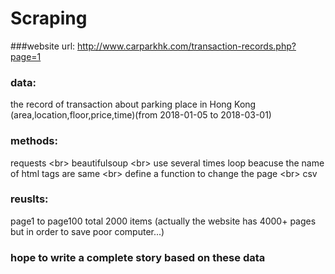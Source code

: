 # Scraping 
 
###website url:
  http://www.carparkhk.com/transaction-records.php?page=1

### data:
  the record of transaction about parking place in Hong Kong (area,location,floor,price,time)(from 2018-01-05 to 2018-03-01)

### methods:
  requests
  \<br>  beautifulsoup
  \<br>  use several times loop beacuse the name of html tags are same
  \<br>  define a function to change the page
  \<br>  csv
  
### reuslts:
  page1 to page100 total 2000 items
  (actually the website has 4000+ pages but in order to save poor computer...)

### hope to write a complete story based on these data
